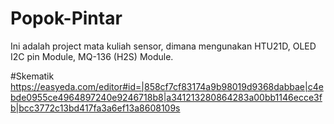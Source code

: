 # Popok-Pintar
Ini adalah project mata kuliah sensor, dimana mengunakan HTU21D, OLED I2C pin Module, MQ-136 (H2S) Module.

#Skematik
https://easyeda.com/editor#id=|858cf7cf83174a9b98019d9368dabbae|c4ebde0955ce4964897240e9246718b8|a341213280864283a00bb1146ecce3fb|bcc3772c13bd417fa3a6ef13a8608109s